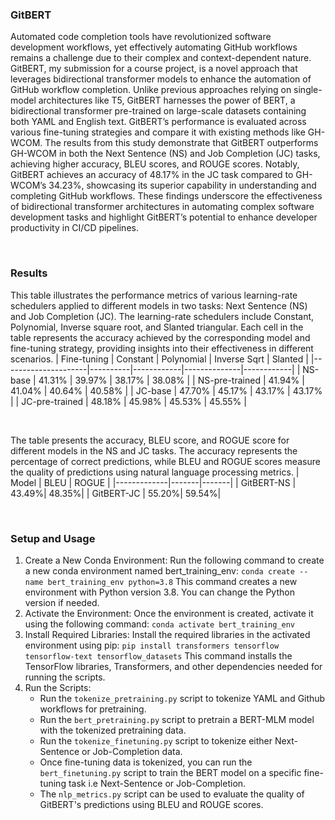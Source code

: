 ### GitBERT

Automated code completion tools have revolutionized software development workflows, yet effectively automating
GitHub workflows remains a challenge due to their complex and context-dependent nature. GitBERT, my submission for a course project, is a novel approach that leverages bidirectional transformer models to enhance the automation of GitHub workflow completion. Unlike previous approaches relying on single-model architectures like T5, GitBERT harnesses the power of BERT, a bidirectional transformer pre-trained on large-scale datasets containing both YAML and English text. GitBERT’s performance is evaluated across various fine-tuning strategies and compare it with existing methods like GH-WCOM. The results from this study demonstrate that GitBERT outperforms GH-WCOM in both the Next Sentence (NS) and Job Completion (JC) tasks, achieving higher accuracy, BLEU scores, and ROUGE scores. Notably, GitBERT achieves an accuracy of 48.17% in the JC task compared to GH-WCOM’s 34.23%, showcasing its superior capability in understanding and completing GitHub workflows. These findings underscore the effectiveness of bidirectional transformer architectures in automating complex software development tasks and highlight GitBERT’s potential to enhance developer productivity in CI/CD pipelines.

<br>

### Results

This table illustrates the performance metrics of various learning-rate schedulers applied to different models in two tasks: Next Sentence (NS) and Job Completion (JC). The learning-rate schedulers include Constant, Polynomial, Inverse square root, and Slanted triangular. Each cell in the table represents the accuracy achieved by the corresponding model and fine-tuning strategy, providing insights into their effectiveness in different scenarios.
| Fine-tuning         | Constant | Polynomial | Inverse Sqrt | Slanted    |
|---------------------|----------|------------|--------------|------------|
| NS-base             | 41.31%   | 39.97%     | 38.17%       | 38.08%     |
| NS-pre-trained      | 41.94%   | 41.04%     | 40.64%       | 40.58%     |
| JC-base             | 47.70%   | 45.17%     | 43.17%       | 43.17%     |
| JC-pre-trained      | 48.18%   | 45.98%     | 45.53%       | 45.55%     |

<br>

The table presents the accuracy, BLEU score, and ROGUE score for different models in the NS and JC tasks. The accuracy represents the percentage of correct predictions, while BLEU and ROGUE scores measure the quality of predictions using natural language processing metrics.
| Model       | BLEU  | ROGUE |
|-------------|-------|-------|
| GitBERT-NS  | 43.49%| 48.35%|
| GitBERT-JC  | 55.20%| 59.54%|

<br>

### Setup and Usage

1. Create a New Conda Environment: Run the following command to create a new conda environment named bert_training_env:
`conda create --name bert_training_env python=3.8`
This command creates a new environment with Python version 3.8. You can change the Python version if needed.
2. Activate the Environment: Once the environment is created, activate it using the following command:
`conda activate bert_training_env`
3. Install Required Libraries: Install the required libraries in the activated environment using pip:
`pip install transformers tensorflow tensorflow-text tensorflow_datasets`
This command installs the TensorFlow libraries, Transformers, and other dependencies needed for running the scripts.
4. Run the Scripts: 
    - Run the `tokenize_pretraining.py` script to tokenize YAML and Github workflows for pretraining.
    - Run the `bert_pretraining.py` script to pretrain a BERT-MLM model with the tokenized pretraining data.
    - Run the `tokenize_finetuning.py` script to tokenize either Next-Sentence or Job-Completion data.
    - Once fine-tuning data is tokenized, you can run the `bert_finetuning.py` script to train the BERT model on a specific fine-tuning task i.e Next-Sentence or Job-Completion.
    - The `nlp_metrics.py` script can be used to evaluate the quality of GitBERT's predictions using BLEU and ROUGE scores.